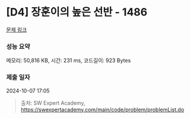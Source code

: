 # [D4] 장훈이의 높은 선반 - 1486 

[문제 링크](https://swexpertacademy.com/main/code/problem/problemDetail.do?contestProbId=AV2b7Yf6ABcBBASw) 

### 성능 요약

메모리: 50,816 KB, 시간: 231 ms, 코드길이: 923 Bytes

### 제출 일자

2024-10-07 17:05



> 출처: SW Expert Academy, https://swexpertacademy.com/main/code/problem/problemList.do